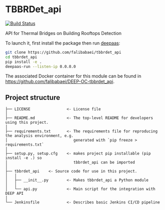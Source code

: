 # TBBRDet_api
[![Build Status](https://jenkins.indigo-datacloud.eu/buildStatus/icon?job=Pipeline-as-code/DEEP-OC-org/UC-falibabaei-tbbrdet_api/test)](https://jenkins.indigo-datacloud.eu/job/Pipeline-as-code/job/DEEP-OC-org/job/UC-falibabaei-tbbrdet_api/job/test)

API for Thermal Bridges on Building Rooftops Detection

To launch it, first install the package then run [deepaas](https://github.com/indigo-dc/DEEPaaS):
```bash
git clone https://github.com/falibabaei/tbbrdet_api
cd tbbrdet_api
pip install -e .
deepaas-run --listen-ip 0.0.0.0
```
The associated Docker container for this module can be found in https://github.com/falibabaei/DEEP-OC-tbbrdet_api.

## Project structure
```
├── LICENSE                <- License file
│
├── README.md              <- The top-level README for developers using this project.
│
├── requirements.txt       <- The requirements file for reproducing the analysis environment, e.g.
│                             generated with `pip freeze > requirements.txt`
│
├── setup.py, setup.cfg    <- makes project pip installable (pip install -e .) so
│                             tbbrdet_api can be imported
│
├── tbbrdet_api    <- Source code for use in this project.
│   │
│   ├── __init__.py        <- Makes tbbrdet_api a Python module
│   │
│   └── api.py             <- Main script for the integration with DEEP API
│
└── Jenkinsfile            <- Describes basic Jenkins CI/CD pipeline
```
